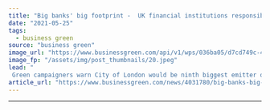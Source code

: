 ```yaml
---
title: "Big banks' big footprint -  UK financial institutions responsible for double UK's annual carbon emissions, report warns"
date: "2021-05-25"
tags: 
  - business green
source: "business green"
image_url: "https://www.businessgreen.com/api/v1/wps/036ba05/d7cd749c-4628-4a9c-a398-b105e3e248fa/5/city-of-london-small-185x114.jpeg"
image_fp: "/assets/img/post_thumbnails/20.jpeg"
lead: "
 Green campaigners warn City of London would be ninth biggest emitter of CO2 in world if it was a country in fresh analysis of financial sector's environmental impact ..."
article_url: "https://www.businessgreen.com/news/4031780/big-banks-big-footprint-uk-financial-institutions-responsible-double-uk-annual-carbon-emissions-report-warns"
---
```


---
